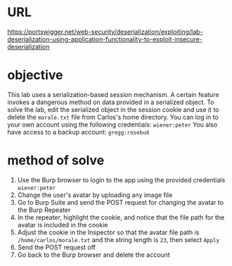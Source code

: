 # URL
https://portswigger.net/web-security/deserialization/exploiting/lab-deserialization-using-application-functionality-to-exploit-insecure-deserialization
# objective
This lab uses a serialization-based session mechanism. A certain feature invokes a dangerous method on data provided in a serialized object. To solve the lab, edit the serialized object in the session cookie and use it to delete the `morale.txt` file from Carlos's home directory.
You can log in to your own account using the following credentials: `wiener:peter`
You also have access to a backup account: `gregg:rosebud` 
# method of solve
1) Use the Burp browser to login to the app using the provided credentials `wiener:peter`
2) Change the user's avatar by uploading any image file
3) Go to Burp Suite and send the POST request for changing the avatar to the Burp Repeater
4) In the repeater, highlight the cookie, and notice that the file path for the avatar is included in the cookie
5) Adjust the cookie in the Inspector so that the avatar file path is `/home/carlos/morale.txt` and the string length is `23`, then select `Apply`
6) Send the POST request off
7) Go back to the Burp browser and delete the account
